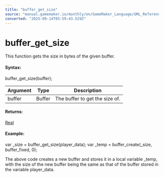 ```yaml
---
title: "buffer_get_size"
source: "manual.gamemaker.io/monthly/en/GameMaker_Language/GML_Reference/Buffers/buffer_get_size.htm"
converted: "2025-09-14T03:59:43.529Z"
---
```


# buffer\_get\_size

This function gets the size in bytes of the given buffer.

#### Syntax:

buffer\_get\_size(buffer);

| Argument | Type | Description |
| --- | --- | --- |
| buffer | Buffer | The buffer to get the size of. |

#### Returns:

[Real](../../GML_Overview/Data_Types.md)

#### Example:

var \_size = buffer\_get\_size(player\_data);
var \_temp = buffer\_create(\_size, buffer\_fixed, 0);

The above code creates a new buffer and stores it in a local variable \_temp, with the size of the new buffer being the same as that of the buffer stored in the variable player\_data.
